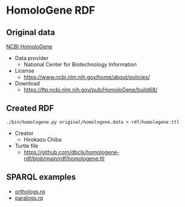 # HomoloGene RDF

## Original data

[NCBI HomoloGene](https://www.ncbi.nlm.nih.gov/homologene)
* Data provider
  * National Center for Biotechnology Information
* License
  * https://www.ncbi.nlm.nih.gov/home/about/policies/
* Download
  * https://ftp.ncbi.nlm.nih.gov/pub/HomoloGene/build68/

## Created RDF

```
./bin/homologene.py original/homologene.data > rdf/homologene.ttl
```

* Creator
  * Hirokazu Chiba
* Turtle file
  * https://github.com/dbcls/homologene-rdf/blob/main/rdf/homologene.ttl

## SPARQL examples

* [orthologs.rq](https://github.com/dbcls/homologene-rdf/blob/main/sparql/ortholog.rq)
* [paralogs.rq](https://github.com/dbcls/homologene-rdf/blob/main/sparql/paralog.rq)
